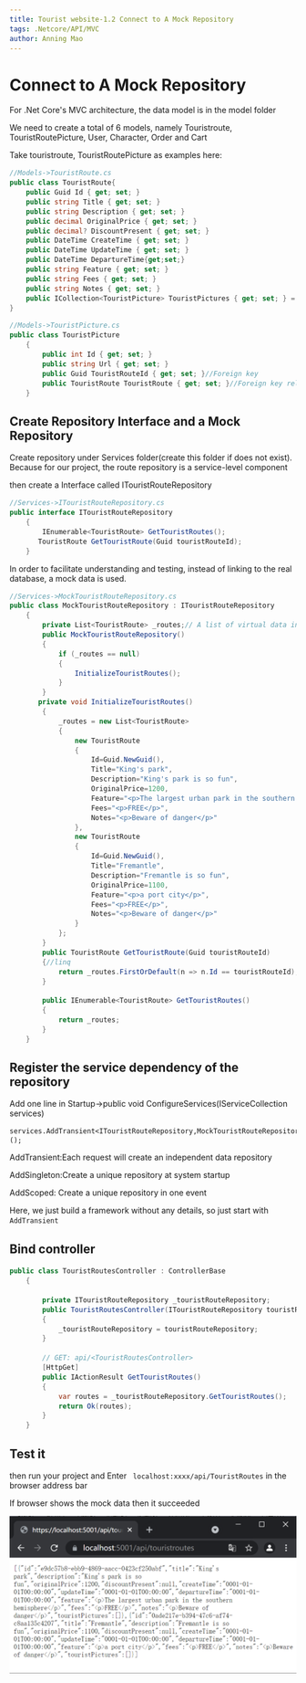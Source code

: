 ```yaml
---
title: Tourist website-1.2 Connect to A Mock Repository
tags: .Netcore/API/MVC
author: Anning Mao
---
```


# Connect to A Mock Repository

For .Net Core's MVC architecture, the data model is in the model folder

We need to create a total of 6 models, namely Touristroute, TouristRoutePicture, User, Character, Order and Cart

Take touristroute, TouristRoutePicture as examples here:

```c#
//Models->TouristRoute.cs
public class TouristRoute{
    public Guid Id { get; set; }
    public string Title { get; set; }
    public string Description { get; set; }
    public decimal OriginalPrice { get; set; }
    public decimal? DiscountPresent { get; set; }
    public DateTime CreateTime { get; set; }
    public DateTime UpdateTime { get; set; }
    public DateTime DepartureTime{get;set;}
    public string Feature { get; set; }
    public string Fees { get; set; }
    public string Notes { get; set; }
    public ICollection<TouristPicture> TouristPictures { get; set; } = new List<TouristPicture>();// Foreign key relationship to TouristRoutePicture
}
```

```c#
//Models->TouristPicture.cs
public class TouristPicture
    {
        public int Id { get; set; }
        public string Url { get; set; }
        public Guid TouristRouteId { get; set; }//Foreign key
        public TouristRoute TouristRoute { get; set; }//Foreign key relationship to TouristRoute
    }
```



## Create Repository Interface and a Mock Repository

Create repository under Services folder(create this folder if does not exist). Because for our project, the route repository is a service-level component

then create a Interface called ITouristRouteRepository

```c#
//Services->ITouristRouteRepository.cs
public interface ITouristRouteRepository
    {
        IEnumerable<TouristRoute> GetTouristRoutes();
       TouristRoute GetTouristRoute(Guid touristRouteId);
    }
```

In order to facilitate understanding and testing, instead of linking to the real database, a mock data is used.

```c#
//Services->MockTouristRouteRepository.cs
public class MockTouristRouteRepository : ITouristRouteRepository
    {  
        private List<TouristRoute> _routes;// A list of virtual data instead of a real database
        public MockTouristRouteRepository()
        {
            if (_routes == null)
            {
                InitializeTouristRoutes();
            }
        }
       private void InitializeTouristRoutes()
        {
            _routes = new List<TouristRoute>
            {
                new TouristRoute
                {
                    Id=Guid.NewGuid(),
                    Title="King's park",
                    Description="King's park is so fun",
                    OriginalPrice=1200,
                    Feature="<p>The largest urban park in the southern hemisphere</p>",
                    Fees="<p>FREE</p>",
                    Notes="<p>Beware of danger</p>"
                },
                new TouristRoute
                {
                    Id=Guid.NewGuid(),
                    Title="Fremantle",
                    Description="Fremantle is so fun",
                    OriginalPrice=1100,
                    Feature="<p>a port city</p>",
                    Fees="<p>FREE</p>",
                    Notes="<p>Beware of danger</p>"
                }
            };
        }
        public TouristRoute GetTouristRoute(Guid touristRouteId)
        {//linq
            return _routes.FirstOrDefault(n => n.Id == touristRouteId);
        }

        public IEnumerable<TouristRoute> GetTouristRoutes()
        {
            return _routes;
        }
    }
```



## Register the service dependency of the repository

Add one line in Startup->public void ConfigureServices(IServiceCollection services)

```
services.AddTransient<ITouristRouteRepository,MockTouristRouteRepository>();
```

AddTransient:Each request will create an independent data repository

AddSingleton:Create a unique repository at system startup

AddScoped: Create a unique repository in one event

Here, we just build a framework without any details, so just start with ` AddTransient` 



## Bind controller

```c#
public class TouristRoutesController : ControllerBase
    {

        private ITouristRouteRepository _touristRouteRepository;
        public TouristRoutesController(ITouristRouteRepository touristRouteRepository)//Inject the repository service in the constructor
        {
            _touristRouteRepository = touristRouteRepository;
        }

        // GET: api/<TouristRoutesController>
        [HttpGet]
        public IActionResult GetTouristRoutes()
        {
            var routes = _touristRouteRepository.GetTouristRoutes();
            return Ok(routes);
        }
    }
```



## Test it

then run your project and Enter ` localhost:xxxx/api/TouristRoutes` in the browser address bar 

If browser shows the mock data then it succeeded

![1.1](https://github.com/AnningMao/MarkDownImage/raw/main/.net%20note/Mock%20repository/1.1.png)